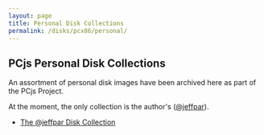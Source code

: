 ```yaml
---
layout: page
title: Personal Disk Collections
permalink: /disks/pcx86/personal/
---
```


PCjs Personal Disk Collections
------------------------------

An assortment of personal disk images have been archived here as part of the PCjs Project.

At the moment, the only collection is the author's ([@jeffpar](http://jeffpar.com)).

* [The @jeffpar Disk Collection](jeffpar/)
